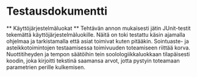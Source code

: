 # Testausdokumentti

** Käyttöjärjestelmäluokat **
Tehtävän annon mukaisesti jätin JUnit-testit tekemättä käyttöjärjestelmäluokille. Näitä on toki testattu käsin ajamalla ohjelmaa ja tarkistamalla että asiat toimivat kuten pitääkin.
Sointuaste- ja asteikkotoimintojen testaamisessa toimivuuden toteamiseen riittää korva. Nuottitiheyden ja tempon säätöihin tein soolologiikkaluokkaan tilapäisesti koodin, joka kirjoitti tekstinä saamansa arvot, jotta pystyin toteamaan parametrien perille kulkemisen.



